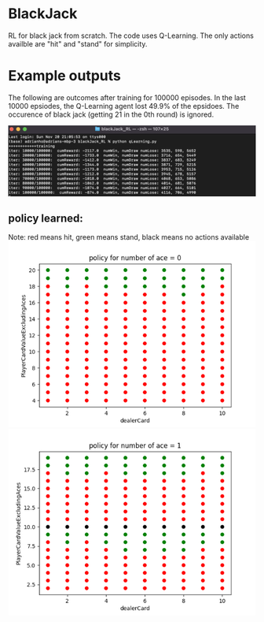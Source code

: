 # BlackJack
RL for black jack from scratch. The code uses Q-Learning. The only actions availble are "hit" and "stand" for simplicity.

# Example outputs
The following are outcomes after training for 100000 episodes. In the last 10000 epsiodes, the Q-Learning agent lost 49.9% of the epsidoes. 
The occurence of black jack (getting 21 in the 0th round) is ignored. 

![](./images/train_outcome._bj.png)

## policy learned:
Note: red means hit, green means stand, black means no actions available
![](./images/BJ_ace_0.png)
![](./images/BJ_ace_1.png)


